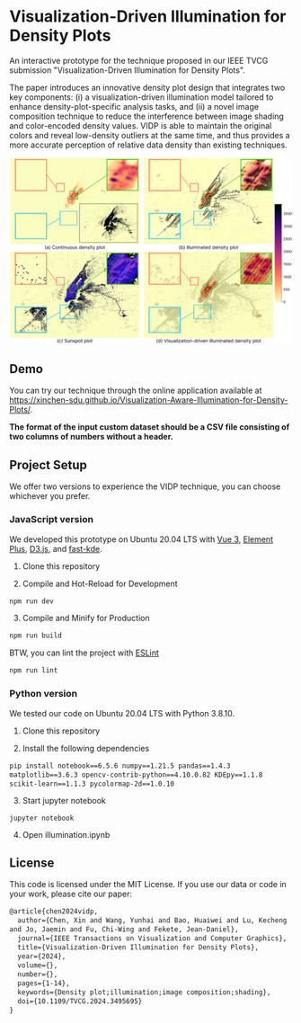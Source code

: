 # Visualization-Driven Illumination for Density Plots

An interactive prototype for the technique proposed in our IEEE TVCG submission "Visualization-Driven Illumination for Density Plots".

The paper introduces an innovative density plot design that integrates two key components: (i) a visualization-driven illumination model tailored to enhance density-plot-specific analysis tasks, and (ii) a novel image composition technique to reduce the interference between image shading and color-encoded density values.
VIDP is able to maintain the original colors and reveal low-density outliers at the same time, and thus provides a more accurate perception of relative data density than existing techniques.

![Teaser Image](src/assets/teaser.png)

## Demo

You can try our technique through the online application available at <https://xinchen-sdu.github.io/Visualization-Aware-Illumination-for-Density-Plots/>.

**The format of the input custom dataset should be a CSV file consisting of two columns of numbers without a header.**

## Project Setup

We offer two versions to experience the VIDP technique, you can choose whichever you prefer.

### JavaScript version

We developed this prototype on Ubuntu 20.04 LTS with [Vue 3](https://vueframework.com/), [Element Plus](https://element-plus.org/), [D3.js](https://d3js.org/), and [fast-kde](https://github.com/uwdata/fast-kde).

1. Clone this repository

2. Compile and Hot-Reload for Development

```sh
npm run dev
```

3. Compile and Minify for Production

```sh
npm run build
```

BTW, you can lint the project with [ESLint](https://eslint.org/)

```sh
npm run lint
```

### Python version

We tested our code on Ubuntu 20.04 LTS with Python 3.8.10.

1. Clone this repository

2. Install the following dependencies
```
pip install notebook==6.5.6 numpy==1.21.5 pandas==1.4.3 matplotlib==3.6.3 opencv-contrib-python==4.10.0.82 KDEpy==1.1.8 scikit-learn==1.1.3 pycolormap-2d==1.0.10
```

3. Start jupyter notebook
```
jupyter notebook
```

4. Open illumination.ipynb

## License

This code is licensed under the MIT License. If you use our data or code in your work, please cite our paper:

```
@article{chen2024vidp,
  author={Chen, Xin and Wang, Yunhai and Bao, Huaiwei and Lu, Kecheng and Jo, Jaemin and Fu, Chi-Wing and Fekete, Jean-Daniel},
  journal={IEEE Transactions on Visualization and Computer Graphics}, 
  title={Visualization-Driven Illumination for Density Plots}, 
  year={2024},
  volume={},
  number={},
  pages={1-14},
  keywords={Density plot;illumination;image composition;shading},
  doi={10.1109/TVCG.2024.3495695}
}
```